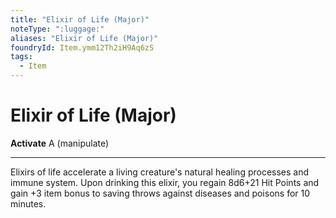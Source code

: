 ```yaml
---
title: "Elixir of Life (Major)"
noteType: ":luggage:"
aliases: "Elixir of Life (Major)"
foundryId: Item.ymm12Th2iH9Aq6zS
tags:
  - Item
---
```


# Elixir of Life (Major)

**Activate** A (manipulate)

* * *

Elixirs of life accelerate a living creature's natural healing processes and immune system. Upon drinking this elixir, you regain 8d6+21 Hit Points and gain +3 item bonus to saving throws against diseases and poisons for 10 minutes.


